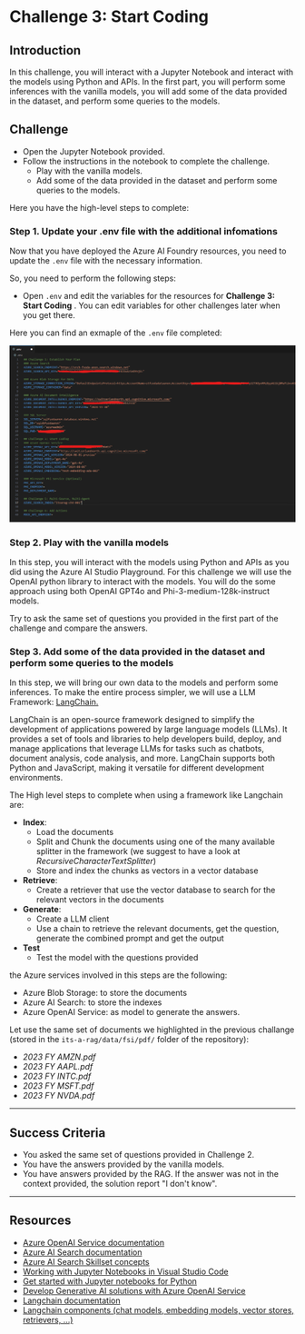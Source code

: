 # Challenge 3: Start Coding

## Introduction

In this challenge, you will interact with a Jupyter Notebook and interact with the models using Python and APIs. In the first part, you will perform some inferences with the vanilla models, you will add some of the data provided in the dataset, and perform some queries to the models.

## Challenge

- Open the Jupyter Notebook provided.
- Follow the instructions in the notebook to complete the challenge.
    - Play with the vanilla models.
    - Add some of the data provided in the dataset and perform some queries to the models.

Here you have the high-level steps to complete:

### Step 1. Update your .env file with the additional infomations

Now that you have deployed the Azure AI Foundry resources, you need to update the `.env` file with the necessary information.

So, you need to perform the following steps:
 - Open `.env` and edit the variables for the resources for **Challenge 3: Start Coding** . You can edit variables for other challenges later when you get there.

Here you can find an exmaple of the `.env` file completed:

![ENV Example](../../assets/images/itsarag-challenge3-envexample.png)

### Step 2. Play with the vanilla models

In this step, you will interact with the models using Python and APIs as you did using the Azure AI Studio Playground.
For this challenge we will use the OpenAI python library to interact with the models.
You will do the some approach using both OpenAI GPT4o and Phi-3-medium-128k-instruct models.

Try to ask the same set of questions you provided in the first part of the challenge and compare the answers.

### Step 3. Add some of the data provided in the dataset and perform some queries to the models

In this step, we will bring our own data to the models and perform some inferences.
To make the entire process simpler, we will use a LLM Framework: [LangChain.](https://python.langchain.com/v0.2/docs/introduction/)

LangChain is an open-source framework designed to simplify the development of applications powered by large language models (LLMs). It provides a set of tools and libraries to help developers build, deploy, and manage applications that leverage LLMs for tasks such as chatbots, document analysis, code analysis, and more.
LangChain supports both Python and JavaScript, making it versatile for different development environments.

The High level steps to complete when using a framework like Langchain are:

- **Index**:
  - Load the documents
  - Split and Chunk the documents using one of the many available splitter in the framework (we suggest to have a look at *RecursiveCharacterTextSplitter*)
  - Store and index the chunks as vectors in a vector database
- **Retrieve**:
  - Create a retriever that use the vector database to search for the relevant vectors in the documents
- **Generate**:
  - Create a LLM client
  - Use a chain to retrieve the relevant documents, get the question, generate the combined prompt and get the output
- **Test**
  - Test the model with the questions provided

the Azure services involved in this steps are the following:
 - Azure Blob Storage: to store the documents
 - Azure AI Search: to store the indexes
 - Azure OpenAI Service: as model to generate the answers.

Let use the same set of documents we highlighted in the previous challange (stored in  the ```its-a-rag/data/fsi/pdf/``` folder of the repository):
- *2023 FY AMZN.pdf*
- *2023 FY AAPL.pdf*
- *2023 FY INTC.pdf*
- *2023 FY MSFT.pdf*
- *2023 FY NVDA.pdf*

---

## Success Criteria

- You asked the same set of questions provided in Challenge 2. 
- You have the answers provided by the vanilla models.
- You have answers provided by the RAG. If the answer was not in the context provided, the solution report "I don't know".

---

## Resources

* [Azure OpenAI Service documentation](https://learn.microsoft.com/en-us/azure/ai-services/openai/)
* [Azure AI Search documentation](https://learn.microsoft.com/en-us/azure/search/)
* [Azure AI Search Skillset concepts](https://learn.microsoft.com/en-us/azure/search/cognitive-search-working-with-skillsets)
* [Working with Jupyter Notebooks in Visual Studio Code](https://code.visualstudio.com/docs/datascience/jupyter-notebooks)
* [Get started with Jupyter notebooks for Python](https://learn.microsoft.com/en-us/training/modules/python-create-run-jupyter-notebook/)
* [Develop Generative AI solutions with Azure OpenAI Service](https://learn.microsoft.com/en-us/training/paths/develop-ai-solutions-azure-openai/)
* [Langchain documentation](https://python.langchain.com/docs/introduction/)
* [Langchain components (chat models, embedding models, vector stores, retrievers, ...)](https://python.langchain.com/docs/integrations/components/)